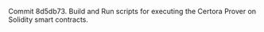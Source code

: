 Commit 8d5db73.                    Build and Run scripts for executing the Certora Prover on Solidity smart contracts.